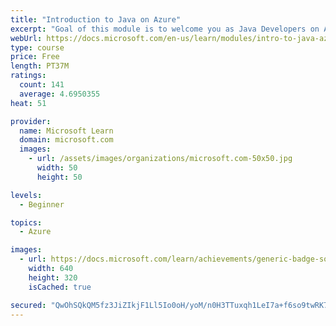 ```yaml
---
title: "Introduction to Java on Azure"
excerpt: "Goal of this module is to welcome you as Java Developers on Azure. In this module, you'll begin to discover the opportunities for Java developers on Azure."
webUrl: https://docs.microsoft.com/en-us/learn/modules/intro-to-java-azure/
type: course
price: Free
length: PT37M
ratings:
  count: 141
  average: 4.6950355
heat: 51

provider:
  name: Microsoft Learn
  domain: microsoft.com
  images:
    - url: /assets/images/organizations/microsoft.com-50x50.jpg
      width: 50
      height: 50

levels:
  - Beginner

topics:
  - Azure

images:
  - url: https://docs.microsoft.com/learn/achievements/generic-badge-social.png
    width: 640
    height: 320
    isCached: true

secured: "QwOhSQkQM5fz3JiZIkjF1Ll5Io0oH/yoM/n0H3TTuxqh1LeI7a+f6so9twRK7qqAXzk7cv0feGw5a3HyE2VBdrKd1ZTPoVl0ND7JhRw37cRIMTpv8xSHr/atEn1dTLqkwhJbjtvKiyi+HPA/H3DiYRPpIJW9jtE/40bLuuOfK18qV+cUb4AUB3reBZKS+q28+AtkdAm5m8sscK8/cNZv0Qe8xas+TETxW7Qoq8cZ0DJoDw+xbBPIkvB5xkf3e1D3qs7a80iOkXHzsfENm4r+2F6Qq5r8nd9MbcytTgSe8G10x54dA8gTWvSGDLQlorPFyKqUGEe3M2z9j0R+j7Tc1EQZ1VIzgwxAFq1ZyGCy3yzg3DBs39eVVvWjNZUiQzZNr3wadg30RUbONBir9VEjqhHVEtbNvMhiV5hkaLQfCoo=;U90XCxYrUGJbxDaTC7uqbw=="
---
```


